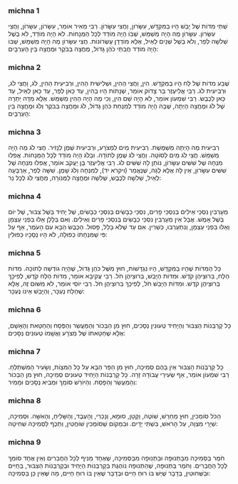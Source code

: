 
### michna 1
שְׁתֵּי מִדּוֹת שֶׁל יָבֵשׁ הָיוּ בַמִּקְדָּשׁ, עִשָּׂרוֹן, וַחֲצִי עִשָּׂרוֹן. רַבִּי מֵאִיר אוֹמֵר, עִשָּׂרוֹן, עִשָּׂרוֹן, וַחֲצִי עִשָּׂרוֹן. עִשָּׂרוֹן מֶה הָיָה מְשַׁמֵּשׁ, שֶׁבּוֹ הָיָה מוֹדֵד לְכָל הַמְּנָחוֹת. לֹא הָיָה מוֹדֵד, לֹא בְשֶׁל שְׁלשָׁה לְפַר, וְלֹא בְשֶׁל שְׁנַיִם לְאַיִל, אֶלָּא מוֹדְדָן עֶשְׂרוֹנוֹת. חֲצִי עִשָּׂרוֹן מֶה הָיָה מְשַׁמֵּשׁ, שֶׁבּוֹ הָיָה מוֹדֵד חֲבִתֵּי כֹהֵן גָּדוֹל, מֶחֱצָה בַּבֹּקֶר וּמֶחֱצָה בֵּין הָעַרְבָּיִם:

### michna 2
שֶׁבַע מִדּוֹת שֶׁל לַח הָיוּ בַמִּקְדָּשׁ. הִין, וַחֲצִי הַהִין, וּשְׁלִישִׁית הַהִין, וּרְבִיעִית הַהִין, לֹג, וַחֲצִי לֹג, וּרְבִיעִית לֹג. רַבִּי אֱלִיעֶזֶר בַּר צָדוֹק אוֹמֵר, שְׁנָתוֹת הָיוּ בַהִין, עַד כָּאן לְפַר, עַד כָּאן לְאַיִל, עַד כָּאן לְכֶבֶשׂ. רַבִּי שִׁמְעוֹן אוֹמֵר, לֹא הָיָה שָׁם הִין, וְכִי מֶה הָיָה הַהִין מְשַׁמֵּשׁ. אֶלָּא מִדָּה יְתֵרָה שֶׁל לֹג וּמֶחֱצָה הָיְתָה, שֶׁבָּהּ הָיָה מוֹדֵד לְמִנְחַת כֹּהֵן גָּדוֹל, לֹג וּמֶחֱצָה בַּבֹּקֶר וְלֹג וּמֶחֱצָה בֵּין הָעַרְבָּיִם:

### michna 3
רְבִיעִית מֶה הָיְתָה מְשַׁמֶּשֶׁת. רְבִיעִית מַיִם לִמְצֹרָע, וּרְבִיעִית שֶׁמֶן לְנָזִיר. חֲצִי לֹג מֶה הָיָה מְשַׁמֵּשׁ. חֲצִי לֹג מַיִם לְסוֹטָה. וַחֲצִי לֹג שֶׁמֶן לְתוֹדָה. וּבַלֹּג הָיָה מוֹדֵד לְכָל הַמְּנָחוֹת. אֲפִלּוּ מִנְחָה שֶׁל שִׁשִּׁים עִשָּׂרוֹן, נוֹתֵן לָהּ שִׁשִּׁים לֹג. רַבִּי אֱלִיעֶזֶר בֶּן יַעֲקֹב אוֹמֵר, אֲפִלּוּ מִנְחָה שֶׁל שִׁשִּׁים עִשָּׂרוֹן, אֵין לָהּ אֶלָּא לֻגָּהּ, שֶׁנֶּאֱמַר (ויקרא יד), לְמִנְחָה וְלֹג שָׁמֶן. שִׁשָּׁה לְפַר, אַרְבָּעָה לְאַיִל, שְׁלשָׁה לְכֶבֶשׂ, שְׁלשָׁה וּמֶחֱצָה לַמְּנוֹרָה, מֵחֲצִי לֹג לְכָל נֵר:

### michna 4
מְעָרְבִין נִסְכֵּי אֵילִים בְּנִסְכֵּי פָרִים, נִסְכֵּי כְבָשִׂים בְּנִסְכֵּי כְבָשִׂים, שֶׁל יָחִיד בְּשֶׁל צִבּוּר, שֶׁל יוֹם בְּשֶׁל אָמֶשׁ. אֲבָל אֵין מְעָרְבִין נִסְכֵּי כְבָשִׂים בְּנִסְכֵּי פָרִים וְאֵילִים. וְאִם בְּלָלָן אֵלּוּ בִפְנֵי עַצְמָן וְאֵלּוּ בִפְנֵי עַצְמָן, וְנִתְעָרְבוּ, כְּשֵׁרִין. אִם עַד שֶׁלֹּא בָלַל, פָּסוּל. הַכֶּבֶשׂ הַבָּא עִם הָעֹמֶר, אַף עַל פִּי שֶׁמִּנְחָתוֹ כְפוּלָה, לֹא הָיוּ נְסָכָיו כְּפוּלִין:

### michna 5
כָּל הַמִּדּוֹת שֶׁהָיוּ בַמִּקְדָּשׁ, הָיוּ נִגְדָּשׁוֹת, חוּץ מִשֶּׁל כֹּהֵן גָּדוֹל, שֶׁהָיָה גוֹדְשָׁהּ לְתוֹכָהּ. מִדּוֹת הַלַּח, בֵּרוּצֵיהֶן קֹדֶשׁ. וּמִדּוֹת הַיָּבֵשׁ, בֵּרוּצֵיהֶן חֹל. רַבִּי עֲקִיבָא אוֹמֵר, מִדּוֹת הַלַּח קֹדֶשׁ, לְפִיכָךְ בֵּרוּצֵיהֶן קֹדֶשׁ. וּמִדּוֹת הַיָּבֵשׁ חֹל, לְפִיכָךְ בֵּרוּצֵיהֶן חֹל. רַבִּי יוֹסֵי אוֹמֵר, לֹא מִשּׁוּם זֶה, אֶלָּא שֶׁהַלַּח נֶעְכָּר, וְהַיָּבֵשׁ אֵינוֹ נֶעְכָּר:

### michna 6
כָּל קָרְבְּנוֹת הַצִּבּוּר וְהַיָּחִיד טְעוּנִין נְסָכִים, חוּץ מִן הַבְּכוֹר וְהַמַּעֲשֵׂר וְהַפֶּסַח וְהַחַטָּאת וְהָאָשָׁם, אֶלָּא שֶׁחַטָּאתוֹ שֶׁל מְצֹרָע וַאֲשָׁמוֹ טְעוּנִים נְסָכִים:

### michna 7
כָּל קָרְבְּנוֹת הַצִּבּוּר אֵין בָּהֶם סְמִיכָה, חוּץ מִן הַפַּר הַבָּא עַל כָּל הַמִּצְוֹת, וְשָׂעִיר הַמִּשְׁתַּלֵּחַ. רַבִּי שִׁמְעוֹן אוֹמֵר, אַף שְׂעִירֵי עֲבוֹדָה זָרָה. כָּל קָרְבְּנוֹת הַיָּחִיד טְעוּנִים סְמִיכָה, חוּץ מִן הַבְּכוֹר וְהַמַּעֲשֵׂר וְהַפָּסַח. וְהַיּוֹרֵשׁ סוֹמֵךְ וּמֵבִיא נְסָכִים וּמֵמִיר:

### michna 8
הַכֹּל סוֹמְכִין, חוּץ מֵחֵרֵשׁ, שׁוֹטֶה, וְקָטָן, סוּמָא, וְנָכְרִי, וְהָעֶבֶד, וְהַשָּׁלִיחַ, וְהָאִשָּׁה. וּסְמִיכָה, שְׁיָרֵי מִצְוָה, עַל הָרֹאשׁ, בִּשְׁתֵּי יָדָיִם. וּבִמְקוֹם שֶׁסּוֹמְכִין שׁוֹחֲטִין, וְתֵכֶף לַסְּמִיכָה שְׁחִיטָה:

### michna 9
חֹמֶר בַּסְּמִיכָה מִבַּתְּנוּפָה וּבַתְּנוּפָה מִבַּסְּמִיכָה, שֶׁאֶחָד מֵנִיף לְכָל הַחֲבֵרִים וְאֵין אֶחָד סוֹמֵךְ לְכָל הַחֲבֵרִים. וְחֹמֶר בַּתְּנוּפָה, שֶׁהַתְּנוּפָה נוֹהֶגֶת בְּקָרְבְּנוֹת הַיָּחִיד וּבְקָרְבְּנוֹת הַצִּבּוּר, בַּחַיִּים וּבַשְּׁחוּטִין, בְּדָבָר שֶׁיֶּשׁ בּוֹ רוּחַ חַיִּים וּבְדָבָר שֶׁאֵין בּוֹ רוּחַ חַיִּים, מַה שֶּׁאֵין כֵּן בַּסְּמִיכָה:
